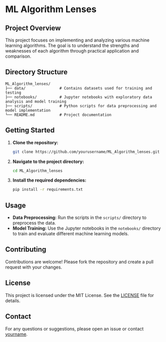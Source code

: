 # ML Algorithm Lenses

## Project Overview
This project focuses on implementing and analyzing various machine learning algorithms. The goal is to understand the strengths and weaknesses of each algorithm through practical application and comparison.

## Directory Structure
```
ML_Algorithm_lenses/
├── data/               # Contains datasets used for training and testing
├── notebooks/          # Jupyter notebooks with exploratory data analysis and model training
├── scripts/            # Python scripts for data preprocessing and model implementation
└── README.md           # Project documentation
```

## Getting Started
1. **Clone the repository:**
    ```sh
    git clone https://github.com/yourusername/ML_Algorithm_lenses.git
    ```
2. **Navigate to the project directory:**
    ```sh
    cd ML_Algorithm_lenses
    ```
3. **Install the required dependencies:**
    ```sh
    pip install -r requirements.txt
    ```

## Usage
- **Data Preprocessing:** Run the scripts in the `scripts/` directory to preprocess the data.
- **Model Training:** Use the Jupyter notebooks in the `notebooks/` directory to train and evaluate different machine learning models.

## Contributing
Contributions are welcome! Please fork the repository and create a pull request with your changes.

## License
This project is licensed under the MIT License. See the [LICENSE](LICENSE) file for details.

## Contact
For any questions or suggestions, please open an issue or contact [yourname](mailto:yourname@example.com).
